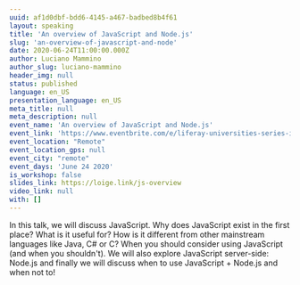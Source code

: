 ```yaml
---
uuid: af1d0dbf-bdd6-4145-a467-badbed8b4f61
layout: speaking
title: 'An overview of JavaScript and Node.js'
slug: 'an-overview-of-javascript-and-node'
date: 2020-06-24T11:00:00.000Z
author: Luciano Mammino
author_slug: luciano-mammino
header_img: null
status: published
language: en_US
presentation_language: en_US
meta_title: null
meta_description: null
event_name: 'An overview of JavaScript and Node.js'
event_link: 'https://www.eventbrite.com/e/liferay-universities-series-introduction-to-javascript-and-liferay-tickets-108873122440'
event_location: "Remote"
event_location_gps: null
event_city: "remote"
event_days: 'June 24 2020'
is_workshop: false
slides_link: https://loige.link/js-overview
video_link: null
with: []
---
```


In this talk, we will discuss JavaScript. Why does JavaScript exist in the first place? What is it useful for? How is it different from other mainstream languages like Java, C# or C? When you should consider using JavaScript (and when you shouldn't). We will also explore JavaScript server-side: Node.js and finally we will discuss when to use JavaScript + Node.js and when not to!